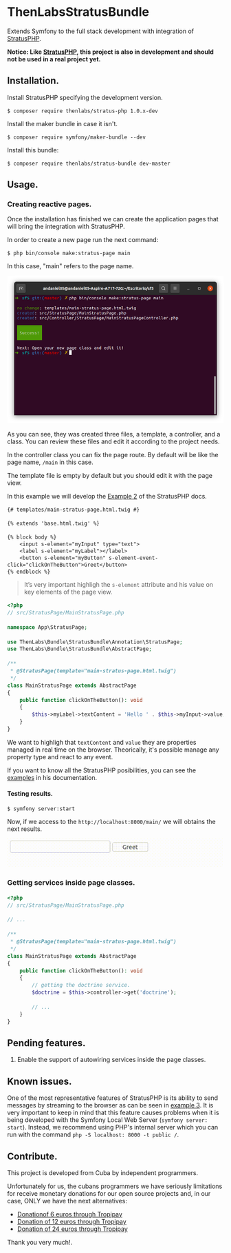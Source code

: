 
# ThenLabsStratusBundle

Extends Symfony to the full stack development with integration of [StratusPHP][stratus-php-repo].

**Notice: Like [StratusPHP][stratus-php-repo], this project is also in development and should not be used in a real project yet.**

## Installation.

Install StratusPHP specifying the development version.

    $ composer require thenlabs/stratus-php 1.0.x-dev

Install the maker bundle in case it isn't.

    $ composer require symfony/maker-bundle --dev

Install this bundle:

    $ composer require thenlabs/stratus-bundle dev-master

## Usage.

### Creating reactive pages.

Once the installation has finished we can create the application pages that will bring the integration with StratusPHP.

In order to create a new page run the next command:

    $ php bin/console make:stratus-page main

In this case, "main" refers to the page name.

![](1.png)

As you can see, they was created three files, a template, a controller, and a class. You can review these files and edit it according to the project needs.

In the controller class you can fix the page route. By default will be like the page name, `/main` in this case.

The template file is empty by default but you should edit it with the page view.

In this example we will develop the [Example 2](https://thenlabs.org/en/doc/stratus-php/master/examples/2/example.html) of the StratusPHP docs.

```twig
{# templates/main-stratus-page.html.twig #}

{% extends 'base.html.twig' %}

{% block body %}
    <input s-element="myInput" type="text">
    <label s-element="myLabel"></label>
    <button s-element="myButton" s-element-event-click="clickOnTheButton">Greet</button>
{% endblock %}
```

>It’s very important highligh the `s-element` attribute and his value on key elements of the page view.

```php
<?php
// src/StratusPage/MainStratusPage.php

namespace App\StratusPage;

use ThenLabs\Bundle\StratusBundle\Annotation\StratusPage;
use ThenLabs\Bundle\StratusBundle\AbstractPage;

/**
 * @StratusPage(template="main-stratus-page.html.twig")
 */
class MainStratusPage extends AbstractPage
{
    public function clickOnTheButton(): void
    {
        $this->myLabel->textContent = 'Hello ' . $this->myInput->value;
    }
}
```

We want to highligh that `textContent` and `value` they are properties managed in real time on the browser. Theorically, it's possible manage any property type and react to any event.

If you want to know all the StratusPHP posibilities, you can see the [examples](https://thenlabs.org/en/doc/stratus-php/master/examples/index.html) in his documentation.

#### Testing results.

    $ symfony server:start

Now, if we access to the `http://localhost:8000/main/` we will obtains the next results.

![](2.gif)

### Getting services inside page classes.

```php
<?php
// src/StratusPage/MainStratusPage.php

// ...

/**
 * @StratusPage(template="main-stratus-page.html.twig")
 */
class MainStratusPage extends AbstractPage
{
    public function clickOnTheButton(): void
    {
        // getting the doctrine service.
        $doctrine = $this->controller->get('doctrine');

        // ...
    }
}
```

## Pending features.

1. Enable the support of autowiring services inside the page classes.

## Known issues.

One of the most representative features of StratusPHP is its ability to send messages by streaming to the browser as can be seen in [example 3](https://thenlabs.org/en/doc/stratus-php/master/examples/3/example.html). It is very important to keep in mind that this feature causes problems when it is being developed with the Symfony Local Web Server (`symfony server: start`). Instead, we recommend using PHP's internal server which you can run with the command `php -S localhost: 8000 -t public /`.

## Contribute.

This project is developed from Cuba by independent programmers.

Unfortunately for us, the cubans programmers we have seriously limitations for receive monetary donations for our open source projects and, in our case, ONLY we have the next alternatives:

- [Donationof 6 euros through Tropipay](https://www.tropipay.com/money-request/e22d2a00-5dd5-11eb-9924-13eacace0c71)
- [Donation of 12 euros through Tropipay](https://www.tropipay.com/money-request/28ebb5a0-5dd7-11eb-9924-13eacace0c71)
- [Donation of 24 euros through Tropipay](https://www.tropipay.com/money-request/58a1e990-5dd7-11eb-9924-13eacace0c71)

Thank you very much!.

[stratus-php-repo]: https://github.com/thenlabs/stratus-php
